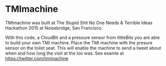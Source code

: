 # TMImachine
TMImachine was built at The Stupid Shit No One Needs & Terrible Ideas Hackathon 2015 at Noisebridge, San Francisco.  

With this code, a CloudBit and a pressure sensor from littleBits you are 
able to build your own TMI machine. Place the TMI machine with the presure sensor 
on the toilet seat. This will enable the machine to send a tweet about when and 
how long the visit at the loo was. See examle at https://twitter.com/tmimachine


